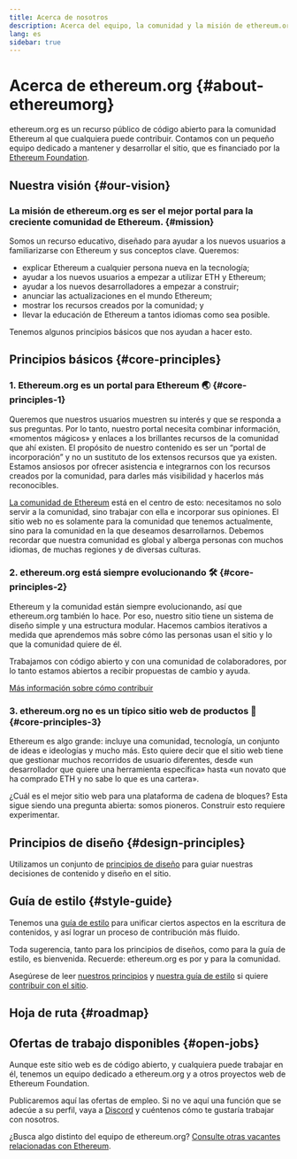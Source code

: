 ```yaml
---
title: Acerca de nosotros
description: Acerca del equipo, la comunidad y la misión de ethereum.org
lang: es
sidebar: true
---
```


# Acerca de ethereum.org {#about-ethereumorg}

ethereum.org es un recurso público de código abierto para la comunidad Ethereum al que cualquiera puede contribuir. Contamos con un pequeño equipo dedicado a mantener y desarrollar el sitio, que es financiado por la [Ethereum Foundation](/foundation/).

## Nuestra visión {#our-vision}

### La misión de ethereum.org es ser el mejor portal para la creciente comunidad de Ethereum. {#mission}

Somos un recurso educativo, diseñado para ayudar a los nuevos usuarios a familiarizarse con Ethereum y sus conceptos clave. Queremos:

- explicar Ethereum a cualquier persona nueva en la tecnología;
- ayudar a los nuevos usuarios a empezar a utilizar ETH y Ethereum;
- ayudar a los nuevos desarrolladores a empezar a construir;
- anunciar las actualizaciones en el mundo Ethereum;
- mostrar los recursos creados por la comunidad; y
- llevar la educación de Ethereum a tantos idiomas como sea posible.

Tenemos algunos principios básicos que nos ayudan a hacer esto.

## Principios básicos {#core-principles}

### 1. Ethereum.org es un portal para Ethereum 🌏 {#core-principles-1}

Queremos que nuestros usuarios muestren su interés y que se responda a sus preguntas. Por lo tanto, nuestro portal necesita combinar información, «momentos mágicos» y enlaces a los brillantes recursos de la comunidad que ahí existen. El propósito de nuestro contenido es ser un “portal de incorporación” y no un sustituto de los extensos recursos que ya existen. Estamos ansiosos por ofrecer asistencia e integrarnos con los recursos creados por la comunidad, para darles más visibilidad y hacerlos más reconocibles.

[La comunidad de Ethereum](/community/) está en el centro de esto: necesitamos no solo servir a la comunidad, sino trabajar con ella e incorporar sus opiniones. El sitio web no es solamente para la comunidad que tenemos actualmente, sino para la comunidad en la que deseamos desarrollarnos. Debemos recordar que nuestra comunidad es global y alberga personas con muchos idiomas, de muchas regiones y de diversas culturas.

### 2. ethereum.org está siempre evolucionando 🛠 {#core-principles-2}

Ethereum y la comunidad están siempre evolucionando, así que ethereum.org también lo hace. Por eso, nuestro sitio tiene un sistema de diseño simple y una estructura modular. Hacemos cambios iterativos a medida que aprendemos más sobre cómo las personas usan el sitio y lo que la comunidad quiere de él.

Trabajamos con código abierto y con una comunidad de colaboradores, por lo tanto estamos abiertos a recibir propuestas de cambio y ayuda.

[Más información sobre cómo contribuir](/contributing/)

### 3. ethereum.org no es un típico sitio web de productos 🦄 {#core-principles-3}

Ethereum es algo grande: incluye una comunidad, tecnología, un conjunto de ideas e ideologías y mucho más. Esto quiere decir que el sitio web tiene que gestionar muchos recorridos de usuario diferentes, desde «un desarrollador que quiere una herramienta específica» hasta «un novato que ha comprado ETH y no sabe lo que es una cartera».

¿Cuál es el mejor sitio web para una plataforma de cadena de bloques? Esta sigue siendo una pregunta abierta: somos pioneros. Construir esto requiere experimentar.

## Principios de diseño {#design-principles}

Utilizamos un conjunto de [principios de diseño](/contributing/design-principles/) para guiar nuestras decisiones de contenido y diseño en el sitio.

## Guía de estilo {#style-guide}

Tenemos una [guía de estilo](/contributing/style-guide/) para unificar ciertos aspectos en la escritura de contenidos, y así lograr un proceso de contribución más fluido.

Toda sugerencia, tanto para los principios de diseños, como para la guía de estilo, es bienvenida. Recuerde: ethereum.org es por y para la comunidad.

Asegúrese de leer [nuestros principios](/contributing/design-principles/) y [nuestra guía de estilo](/contributing/style-guide/) si quiere [contribuir con el sitio](/contributing/).

## Hoja de ruta {#roadmap}

<Roadmap />

## Ofertas de trabajo disponibles {#open-jobs}

Aunque este sitio web es de código abierto, y cualquiera puede trabajar en él, tenemos un equipo dedicado a ethereum.org y a otros proyectos web de Ethereum Foundation.

Publicaremos aquí las ofertas de empleo. Si no ve aquí una función que se adecúe a su perfil, vaya a [Discord](https://discord.gg/CetY6Y4) y cuéntenos cómo te gustaría trabajar con nosotros.

¿Busca algo distinto del equipo de ethereum.org? [Consulte otras vacantes relacionadas con Ethereum](/community/get-involved/#ethereum-jobs/).
